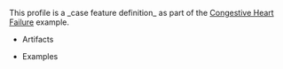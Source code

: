 This profile is a \_case feature definition\_ as part of the [Congestive Heart Failure](examples-chf.html) example.

*   Artifacts

*   Examples